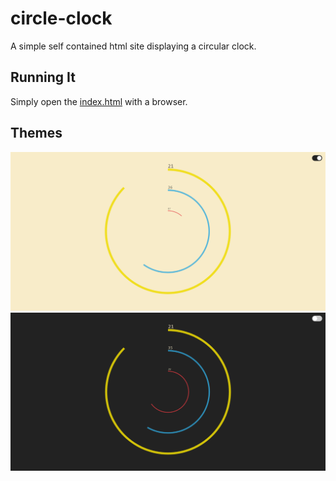# circle-clock

A simple self contained html site displaying a circular clock.

## Running It

Simply open the [index.html](index.html) with a browser.

## Themes

![Light Theme](.github/screenshots/light.png)
![Dark Theme](.github/screenshots/dark.png)
